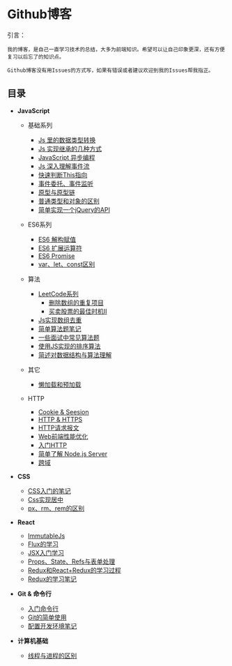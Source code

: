 # Github博客 

引言： 
```
我的博客，是自己一直学习技术的总结，大多为前端知识。希望可以让自己印象更深，还有方便复习以后忘了的知识点。

Github博客没有用Issues的方式写，如果有错误或者建议欢迎到我的Issues帮我指正。
```

## 目录

 * **JavaScript**
   * 基础系列
      * [Js 里的数据类型转换](https://github.com/18898286061/KaiKaiBlog/blob/master/JS/JS%20里的数据类型转换.md)
      * [Js 实现继承的几种方式](https://github.com/18898286061/KaiKaiBlog/blob/master/JS/JS%E5%AE%9E%E7%8E%B0%E7%BB%A7%E6%89%BF%E7%9A%84%E5%87%A0%E7%A7%8D%E6%96%B9%E5%BC%8F.md)
      * [JavaScript 异步编程](https://github.com/18898286061/KaiKaiBlog/blob/master/JS/JavaScript%E7%9A%84%E5%BC%82%E6%AD%A5%E7%BC%96%E7%A8%8B.md)
      * [Js 深入理解事件流](https://github.com/18898286061/KaiKaiBlog/blob/master/JS/Js%E6%B7%B1%E5%85%A5%E7%90%86%E8%A7%A3%E4%BA%8B%E4%BB%B6%E6%B5%81.md)
      * [快速判断This指向](https://github.com/18898286061/KaiKaiBlog/blob/master/JS/What%20the%20This.md)
      * [事件委托、事件监听](https://github.com/18898286061/KaiKaiBlog/blob/master/JS/%E4%BA%8B%E4%BB%B6%E5%A7%94%E6%89%98%E3%80%81%E4%BA%8B%E4%BB%B6%E7%9B%91%E5%90%AC.md)
      * [原型与原型链](https://github.com/18898286061/KaiKaiBlog/blob/master/JS/%E5%8E%9F%E5%9E%8B%E4%B8%8E%E5%8E%9F%E5%9E%8B%E9%93%BE.md)
      * [普通类型和对象的区别](https://github.com/18898286061/KaiKaiBlog/blob/master/JS/%E6%99%AE%E9%80%9A%E7%B1%BB%E5%9E%8B%E5%92%8C%E5%AF%B9%E8%B1%A1%E7%9A%84%E5%8C%BA%E5%88%AB.md)
      * [简单实现一个jQuery的API](https://github.com/18898286061/KaiKaiBlog/blob/master/JS/%E7%AE%80%E5%8D%95%E5%AE%9E%E7%8E%B0%E4%B8%80%E4%B8%AAjQuery%E7%9A%84API.md)
    * ES6系列
      * [ES6 解构赋值](https://github.com/18898286061/KaiKaiBlog/blob/master/JS/ES6%E4%B9%8B%E8%A7%A3%E6%9E%84%E8%B5%8B%E5%80%BC.md)
      * [ES6 扩展运算符](https://github.com/18898286061/KaiKaiBlog/blob/master/JS/ES6%E4%B8%89%E7%82%B9%E6%89%A9%E5%B1%95%E8%BF%90%E7%AE%97%E7%AC%A6.md)
      * [ES6 Promise](https://github.com/18898286061/KaiKaiBlog/blob/master/JS/Promise.md)
      * [var、let、const区别](https://github.com/18898286061/KaiKaiBlog/blob/master/JS/var%E3%80%81let%E3%80%81const%E5%8C%BA%E5%88%AB.md)
    * 算法
      * [LeetCode系列]()
        * [删除数组的重复项目](https://github.com/18898286061/KaiKaiBlog/blob/master/LeetCode/%E4%BB%8E%E6%95%B0%E7%BB%84%E4%B8%AD%E5%88%A0%E9%99%A4%E9%87%8D%E5%A4%8D%E9%A1%B9%E7%9B%AE.md)
        * [买卖股票的最佳时机Ⅱ](https://github.com/18898286061/KaiKaiBlog/blob/master/LeetCode/%E4%B9%B0%E5%8D%96%E8%82%A1%E7%A5%A8%E7%9A%84%E6%9C%80%E4%BD%B3%E6%97%B6%E6%9C%BA%E2%85%A1.md)
      * [Js实现数组去重]()
      * [简单算法题笔记]()
      * [一些面试中常见算法题](https://github.com/18898286061/KaiKaiBlog/blob/master/ComputerBasis/%E4%B8%80%E4%BA%9B%E9%9D%A2%E8%AF%95%E4%B8%AD%E5%B8%B8%E8%A7%81%E7%AE%97%E6%B3%95%E9%A2%98.md)
      * [使用JS实现的排序算法](https://github.com/18898286061/KaiKaiBlog/blob/master/ComputerBasis/%E4%BD%BF%E7%94%A8JS%E5%AE%9E%E7%8E%B0%E7%9A%84%E6%8E%92%E5%BA%8F%E7%AE%97%E6%B3%95.md)
      * [简述对数据结构与算法理解](https://github.com/18898286061/KaiKaiBlog/blob/master/ComputerBasis/%E7%AE%80%E8%BF%B0%E5%AF%B9%E6%95%B0%E6%8D%AE%E7%BB%93%E6%9E%84%E4%B8%8E%E7%AE%97%E6%B3%95%E7%90%86%E8%A7%A3.md)
      
    * 其它
      * [懒加载和预加载]()
   * HTTP
      * [Cookie & Seesion](https://github.com/18898286061/KaiKaiBlog/blob/master/HTTP/CookieAndSeesion.md)
      * [HTTP & HTTPS](https://github.com/18898286061/KaiKaiBlog/blob/master/HTTP/HTTP%E4%B8%8EHTTPS%E7%9A%84%E5%8C%BA%E5%88%AB.md)
      * [HTTP请求报文](https://github.com/18898286061/KaiKaiBlog/blob/master/HTTP/HTTP%E8%AF%B7%E6%B1%82%E6%8A%A5%E6%96%87.md)
      * [Web前端性能优化](https://github.com/18898286061/KaiKaiBlog/blob/master/HTTP/%E5%89%8D%E7%AB%AF%E6%80%A7%E8%83%BD%E4%BC%98%E5%8C%96.md)
      * [入门HTTP]()
      * [简单了解 Node.js Server](https://github.com/18898286061/KaiKaiBlog/blob/master/HTTP/%E7%AE%80%E5%8D%95%E4%BA%86%E8%A7%A3Node.js%20Server.md)
      * [跨域](https://github.com/18898286061/KaiKaiBlog/blob/master/HTTP/%E8%B7%A8%E5%9F%9F.md)
      
  * **CSS**
    * [CSS入门的笔记](https://github.com/18898286061/KaiKaiBlog/blob/master/CSS/CSS%E5%85%A5%E9%97%A8%E7%9A%84%E7%AC%94%E8%AE%B0.md)
    * [Css实现居中](https://github.com/18898286061/KaiKaiBlog/blob/master/CSS/Css%E5%AE%9E%E7%8E%B0%E5%B1%85%E4%B8%AD.md)
    * [px、rm、rem的区别](https://github.com/18898286061/KaiKaiBlog/blob/master/CSS/px%E3%80%81rm%E3%80%81rem%E7%9A%84%E5%8C%BA%E5%88%AB.md)
  * **React**
    * [ImmutableJs](https://github.com/18898286061/KaiKaiBlog/blob/master/React/ImmutableJs.md)
    * [Flux的学习](https://github.com/18898286061/KaiKaiBlog/blob/master/React/Flux%E7%9A%84%E5%AD%A6%E4%B9%A0.md)
    * [JSX入门学习](https://github.com/18898286061/KaiKaiBlog/blob/master/React/JSX%E5%85%A5%E9%97%A8%E5%AD%A6%E4%B9%A0.md)
    * [Props、State、Refs与表单处理](https://github.com/18898286061/KaiKaiBlog/blob/master/React/Props%E3%80%81State%E3%80%81Refs%E4%B8%8E%E8%A1%A8%E5%8D%95%E5%A4%84%E7%90%86.md)
    * [Redux和React+Redux的学习过程](https://github.com/18898286061/KaiKaiBlog/blob/master/React/Redux%E5%92%8CReact%2BRedux%E7%9A%84%E5%AD%A6%E4%B9%A0%E8%BF%87%E7%A8%8B.md)
    * [Redux的学习笔记](https://github.com/18898286061/KaiKaiBlog/blob/master/React/Redux%E7%9A%84%E5%AD%A6%E4%B9%A0%E7%AC%94%E8%AE%B0.md)
  * **Git & 命令行**
    * [入门命令行](https://github.com/18898286061/KaiKaiBlog/blob/master/Environment/%E5%85%A5%E9%97%A8%E5%91%BD%E4%BB%A4%E8%A1%8C.md)
    * [Git的简单使用](https://github.com/18898286061/KaiKaiBlog/blob/master/Environment/Git%E7%9A%84%E7%AE%80%E5%8D%95%E4%BD%BF%E7%94%A8.md)
    * [配置开发环境笔记](https://github.com/18898286061/KaiKaiBlog/blob/master/Environment/%E5%89%8D%E7%AB%AF%E7%9A%84%E5%BC%80%E5%8F%91%E7%8E%AF%E5%A2%83.md)
  * **计算机基础**
    * [线程与进程的区别](https://github.com/18898286061/KaiKaiBlog/blob/master/ComputerBasis/%E7%BA%BF%E7%A8%8B%E4%B8%8E%E8%BF%9B%E7%A8%8B%E7%9A%84%E5%8C%BA%E5%88%AB.md)
